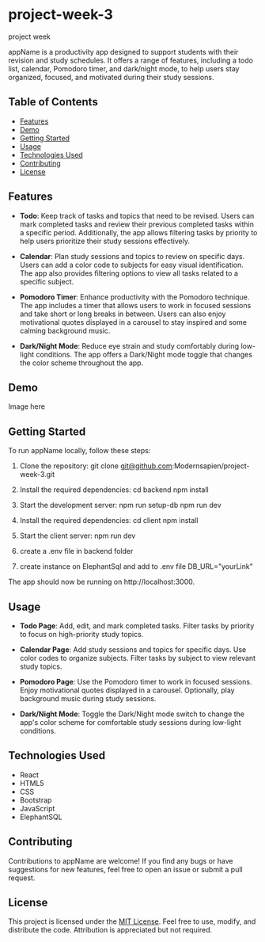 # project-week-3

project week

appName is a productivity app designed to support students with their revision and study schedules. It offers a range of features, including a todo list, calendar, Pomodoro timer, and dark/night mode, to help users stay organized, focused, and motivated during their study sessions.

## Table of Contents

- [Features](#features)
- [Demo](#demo)
- [Getting Started](#getting-started)
- [Usage](#usage)
- [Technologies Used](#technologies-used)
- [Contributing](#contributing)
- [License](#license)

## Features

- **Todo**: Keep track of tasks and topics that need to be revised. Users can mark completed tasks and review their previous completed tasks within a specific period. Additionally, the app allows filtering tasks by priority to help users prioritize their study sessions effectively.

- **Calendar**: Plan study sessions and topics to review on specific days. Users can add a color code to subjects for easy visual identification. The app also provides filtering options to view all tasks related to a specific subject.

- **Pomodoro Timer**: Enhance productivity with the Pomodoro technique. The app includes a timer that allows users to work in focused sessions and take short or long breaks in between. Users can also enjoy motivational quotes displayed in a carousel to stay inspired and some calming background music.

- **Dark/Night Mode**: Reduce eye strain and study comfortably during low-light conditions. The app offers a Dark/Night mode toggle that changes the color scheme throughout the app.

## Demo

Image here

## Getting Started

To run appName locally, follow these steps:

1. Clone the repository:
   git clone git@github.com:Modernsapien/project-week-3.git

2. Install the required dependencies:
   cd backend
   npm install

3. Start the development server:
   npm run setup-db
   npm run dev

4. Install the required dependencies:
   cd client
   npm install

5. Start the client server:
   npm run dev

6. create a .env file in backend folder

7. create instance on ElephantSql and add to .env file 
   DB_URL="yourLink"
   

The app should now be running on http://localhost:3000.

## Usage

- **Todo Page**: Add, edit, and mark completed tasks. Filter tasks by priority to focus on high-priority study topics.

- **Calendar Page**: Add study sessions and topics for specific days. Use color codes to organize subjects. Filter tasks by subject to view relevant study topics.

- **Pomodoro Page**: Use the Pomodoro timer to work in focused sessions. Enjoy motivational quotes displayed in a carousel. Optionally, play background music during study sessions.

- **Dark/Night Mode**: Toggle the Dark/Night mode switch to change the app's color scheme for comfortable study sessions during low-light conditions.

## Technologies Used

- React
- HTML5
- CSS
- Bootstrap
- JavaScript
- ElephantSQL

## Contributing

Contributions to appName are welcome! If you find any bugs or have suggestions for new features, feel free to open an issue or submit a pull request.

## License

This project is licensed under the [MIT License](LICENSE). Feel free to use, modify, and distribute the code. Attribution is appreciated but not required.
